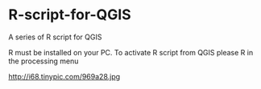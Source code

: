 # R-script-for-QGIS
A series of R script for QGIS 

R must be installed on your PC. To activate R script from QGIS please  R in the processing menu


http://i68.tinypic.com/969a28.jpg
